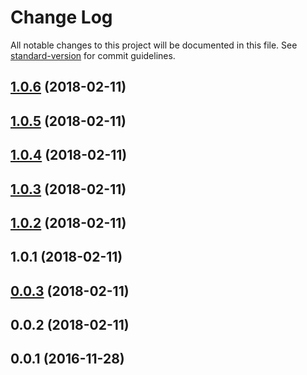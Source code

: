 # Change Log

All notable changes to this project will be documented in this file. See [standard-version](https://github.com/conventional-changelog/standard-version) for commit guidelines.

<a name="1.0.6"></a>
## [1.0.6](https://github.com/evarlik/evarlik-npm-api/compare/v1.0.5...v1.0.6) (2018-02-11)



<a name="1.0.5"></a>
## [1.0.5](https://github.com/evarlik/evarlik-npm-api/compare/v1.0.4...v1.0.5) (2018-02-11)



<a name="1.0.4"></a>
## [1.0.4](https://github.com/evarlik/evarlik-npm-api/compare/v1.0.3...v1.0.4) (2018-02-11)



<a name="1.0.3"></a>
## [1.0.3](https://github.com/evarlik/evarlik-npm-api/compare/v1.0.2...v1.0.3) (2018-02-11)



<a name="1.0.2"></a>
## [1.0.2](https://github.com/evarlik/evarlik-npm-api/compare/v1.0.1...v1.0.2) (2018-02-11)



<a name="1.0.1"></a>
## 1.0.1 (2018-02-11)



<a name="0.0.3"></a>
## [0.0.3](http://wittydeveloper/typescript-npm-module-bootstrap/compare/v0.0.2...v0.0.3) (2018-02-11)



<a name="0.0.2"></a>
## 0.0.2 (2018-02-11)



<a name="0.0.1"></a>
## 0.0.1 (2016-11-28)
